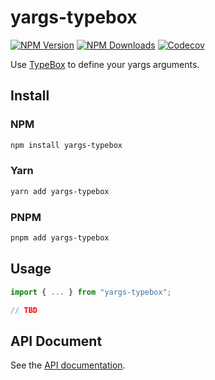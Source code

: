 # yargs-typebox

[![NPM Version](https://img.shields.io/npm/v/yargs-typebox)](https://www.npmjs.com/package/yargs-typebox)
[![NPM Downloads](https://img.shields.io/npm/d18m/yargs-typebox)](https://www.npmjs.com/package/yargs-typebox)
[![Codecov](https://codecov.io/gh/moontai0724/yargs-typebox/graph/badge.svg)](https://codecov.io/gh/moontai0724/yargs-typebox)

Use [TypeBox](https://github.com/sinclairzx81/typebox) to define your yargs arguments.

## Install

### NPM

```bash
npm install yargs-typebox
```

### Yarn

```bash
yarn add yargs-typebox
```

### PNPM

```bash
pnpm add yargs-typebox
```

## Usage

```typescript
import { ... } from "yargs-typebox";

// TBD
```

## API Document

See the [API documentation](https://moontai0724.github.io/yargs-typebox/).
